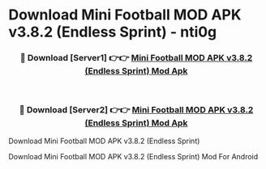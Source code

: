 # Download Mini Football MOD APK v3.8.2 (Endless Sprint) - nti0g


<div align="center">
<h3>🔴 Download [Server1] 👉👉 <a href="https://apk-comot.site?title=Mini_Football_MOD_APK_v3.8.2_(Endless_Sprint)">Mini Football MOD APK v3.8.2 (Endless Sprint) Mod Apk</a></h3><br>
<h3>🔴 Download [Server2] 👉👉 <a href="https://apk-comot.site?title=Mini_Football_MOD_APK_v3.8.2_(Endless_Sprint)">Mini Football MOD APK v3.8.2 (Endless Sprint) Mod Apk</a></h3>
</div>



Download Mini Football MOD APK v3.8.2 (Endless Sprint) 

Download Mini Football MOD APK v3.8.2 (Endless Sprint) Mod For Android